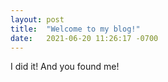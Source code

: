 ```yaml
---
layout: post
title:  "Welcome to my blog!"
date:   2021-06-20 11:26:17 -0700
---
```

I did it! And you found me!
